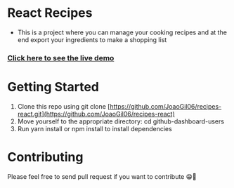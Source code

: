 # React Recipes

- This is a project where you can manage your cooking recipes and at the end export your ingredients to make a shopping list

### [Click here to see the live demo](https://vercel.com/joao-gils-projects/recipes-react)

# Getting Started

1. Clone this repo using git clone [https://github.com/JoaoGil06/recipes-react.git](https://github.com/JoaoGil06/recipes-react)
1. Move yourself to the appropriate directory: cd github-dashboard-users
1. Run yarn install or npm install to install dependencies

# Contributing

Please feel free to send pull request if you want to contribute 😁🚀

